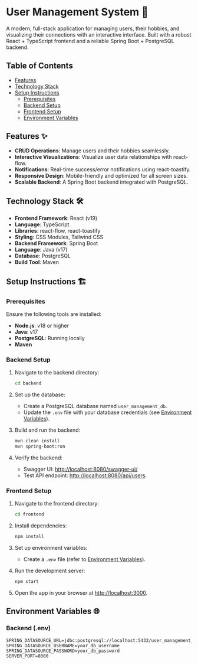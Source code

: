 # User Management System 🚀
A modern, full-stack application for managing users, their hobbies, and visualizing their connections with an interactive interface. Built with a robust React + TypeScript frontend and a reliable Spring Boot + PostgreSQL backend.

## Table of Contents
- [Features](#features)
- [Technology Stack](#technology-stack)
- [Setup Instructions](#setup-instructions)
  - [Prerequisites](#prerequisites)
  - [Backend Setup](#backend-setup)
  - [Frontend Setup](#frontend-setup)
  - [Environment Variables](#environment-variables)

## Features ✨
- **CRUD Operations**: Manage users and their hobbies seamlessly.
- **Interactive Visualizations**: Visualize user data relationships with react-flow.
- **Notifications**: Real-time success/error notifications using react-toastify.
- **Responsive Design**: Mobile-friendly and optimized for all screen sizes.
- **Scalable Backend**: A Spring Boot backend integrated with PostgreSQL.

## Technology Stack 🛠️
- **Frontend Framework**: React (v19)
- **Language**: TypeScript
- **Libraries**: react-flow, react-toastify
- **Styling**: CSS Modules, Tailwind CSS
- **Backend Framework**: Spring Boot
- **Language**: Java (v17)
- **Database**: PostgreSQL
- **Build Tool**: Maven

## Setup Instructions 🏗️

### Prerequisites
Ensure the following tools are installed:
- **Node.js**: v18 or higher
- **Java**: v17
- **PostgreSQL**: Running locally
- **Maven**

### Backend Setup
1. Navigate to the backend directory:
    ```bash
    cd backend
    ```

2. Set up the database:
    - Create a PostgreSQL database named `user_management_db`.
    - Update the `.env` file with your database credentials (see [Environment Variables](#environment-variables)).

3. Build and run the backend:
    ```bash
    mvn clean install
    mvn spring-boot:run
    ```

4. Verify the backend:
    - Swagger UI: [http://localhost:8080/swagger-ui/](http://localhost:8080/swagger-ui/)
    - Test API endpoint: [http://localhost:8080/api/users](http://localhost:8080/api/users).

### Frontend Setup
1. Navigate to the frontend directory:
    ```bash
    cd frontend
    ```

2. Install dependencies:
    ```bash
    npm install
    ```

3. Set up environment variables:
    - Create a `.env` file (refer to [Environment Variables](#environment-variables)).

4. Run the development server:
    ```bash
    npm start
    ```

5. Open the app in your browser at [http://localhost:3000](http://localhost:3000).

## Environment Variables 🌐

### Backend (.env)
```plaintext
SPRING_DATASOURCE_URL=jdbc:postgresql://localhost:5432/user_management_db
SPRING_DATASOURCE_USERNAME=your_db_username
SPRING_DATASOURCE_PASSWORD=your_db_password
SERVER_PORT=8080
